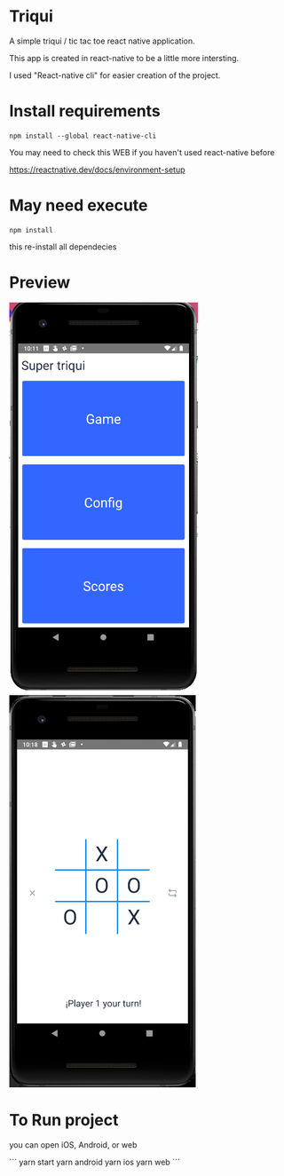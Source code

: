 # Triqui

A simple triqui / tic tac toe react native application.

This app is created in react-native to be a little more intersting.

I used "React-native cli" for easier creation of the project.

# Install requirements

```
npm install --global react-native-cli
```

<p>You may need to check this WEB if you haven't used react-native before

https://reactnative.dev/docs/environment-setup

</p>

# May need execute

```
npm install
```

this re-install all dependecies

# Preview

<img src="https://github.com/luismgluis/triqui/blob/main/src/statics/ss1.png"></img>
<img src="https://github.com/luismgluis/triqui/blob/main/src/statics/ss2.png"></img>

# To Run project

<p>you can open iOS, Android, or web</p>
```
 yarn start
 yarn android
 yarn ios
 yarn web
```

